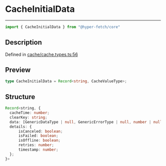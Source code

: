 

# CacheInitialData

<div class="api-docs__separator" data-reactroot="">

---

</div><div class="api-docs__import" data-reactroot="">

```ts
import { CacheInitialData } from "@hyper-fetch/core"
```

</div><div class="api-docs__section">

## Description

</div><div class="api-docs__description"><span class="api-docs__do-not-parse">



</span></div><p class="api-docs__definition">

Defined in [cache/cache.types.ts:56](https://github.com/BetterTyped/hyper-fetch/blob/2ce105c7/packages/core/src/cache/cache.types.ts#L56)

</p><div class="api-docs__section">

## Preview

</div><div class="api-docs__preview type single">

```ts
type CacheInitialData = Record<string, CacheValueType>;
```

</div><div class="api-docs__section">

## Structure

</div><div class="api-docs__returns">

```ts
Record<string, {
  cacheTime: number;
  clearKey: string;
  data: [GenericDataType | null, GenericErrorType | null, number | null];
  details: {
      isCanceled: boolean;
      isFailed: boolean;
      isOffline: boolean;
      retries: number;
      timestamp: number;
  };
}>
```

</div>